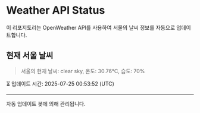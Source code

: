 
# Weather API Status

이 리포지토리는 OpenWeather API를 사용하여 서울의 날씨 정보를 자동으로 업데이트합니다.

## 현재 서울 날씨
> 서울의 현재 날씨: clear sky, 온도: 30.76°C, 습도: 70%

⏳ 업데이트 시간: 2025-07-25 00:53:52 (UTC)

---
자동 업데이트 봇에 의해 관리됩니다.
